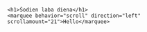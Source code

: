 <html>
  <body>

    <h1>Šodien laba diena</h1>
    <marquee behavior="scroll" direction="left" scrollamount="21">Hello</marquee>
